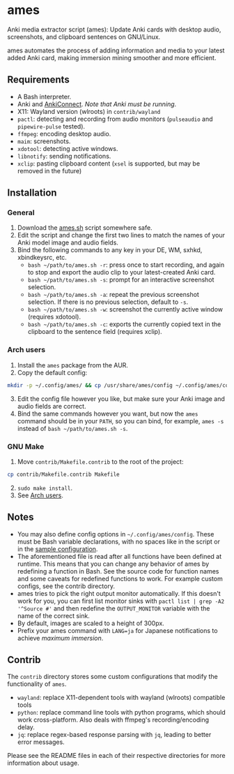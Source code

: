 # ames

Anki media extractor script (ames): Update Anki cards with
desktop audio, screenshots, and clipboard sentences on GNU/Linux.

ames automates the process of adding information and media to your latest
added Anki card, making immersion mining smoother and more efficient.

## Requirements

+ A Bash interpreter.
+ Anki and [AnkiConnect](https://ankiweb.net/shared/info/2055492159).
  *Note that Anki must be running*.
+ X11: Wayland version (wlroots) in `contrib/wayland`
+ `pactl`: detecting and recording from audio monitors
  (`pulseaudio` and `pipewire-pulse` tested).
+ `ffmpeg`: encoding desktop audio.
+ `maim`: screenshots.
+ `xdotool`: detecting active windows.
+ `libnotify`: sending notifications.
+ `xclip`: pasting clipboard content (`xsel` is supported, but may be
  removed in the future)

## Installation

### General

1. Download the [ames.sh](./ames.sh) script somewhere safe.
2. Edit the script and change the first two lines to match
   the names of your Anki model image and audio fields.
3. Bind the following commands to any key
   in your DE, WM, sxhkd, xbindkeysrc, etc.
    * `bash ~/path/to/ames.sh -r`: press once to start recording, and again
       to stop and export the audio clip to your latest-created Anki card.
    * `bash ~/path/to/ames.sh -s`: prompt for an interactive
       screenshot selection.
    * `bash ~/path/to/ames.sh -a`: repeat the previous screenshot selection.
      If there is no previous selection, default to `-s`.
    * `bash ~/path/to/ames.sh -w`: screenshot the currently active window
      (requires xdotool).
    * `bash ~/path/to/ames.sh -c`: exports the currently copied
       text in the clipboard to the sentence field (requires xclip).

### Arch users

1. Install the `ames` package from the AUR.
2. Copy the default config:
```bash
mkdir -p ~/.config/ames/ && cp /usr/share/ames/config ~/.config/ames/config
```
3. Edit the config file however you like, but make
   sure your Anki image and audio fields are correct.
4. Bind the same commands however you want, but now the `ames`
   command should be in your `PATH`, so you can bind, for
   example, `ames -s` instead of `bash ~/path/to/ames.sh -s`.

### GNU Make

1. Move `contrib/Makefile.contrib` to the root of the project:
```bash
cp contrib/Makefile.contrib Makefile
```
2. `sudo make install`.
3. See [Arch users](#arch-users).

## Notes

+ You may also define config options in `~/.config/ames/config`.
  These must be Bash variable declarations, with no spaces like
  in the script or in the [sample configuration](./config).
+ The aforementioned file is read after all functions have been
  defined at runtime. This means that you can change any behavior of
  ames by redefining a function in Bash. See the source code for
  function names and some caveats for redefined functions to work. For
  example custom configs, see the contrib directory.
+ ames tries to pick the right output monitor automatically. If this doesn't
  work for you, you can first list monitor sinks with `pactl list | grep -A2
  '^Source #'` and then redefine the `OUTPUT_MONITOR` variable with the name
  of the correct sink.
+ By default, images are scaled to a height of 300px.
+ Prefix your ames command with `LANG=ja` for
  Japanese notifications to achieve *maximum immersion*.

## Contrib

The `contrib` directory stores some custom configurations that modify
the functionality of `ames`.

+ `wayland`: replace X11-dependent tools with wayland (wlroots)
  compatible tools
+ `python`: replace command line tools with python programs, which
  should work cross-platform. Also deals with ffmpeg's
  recording/encoding delay.
+ `jq`: replace regex-based response parsing with `jq`, leading to
  better error messages.

Please see the README files in each of their respective directories
for more information about usage.
